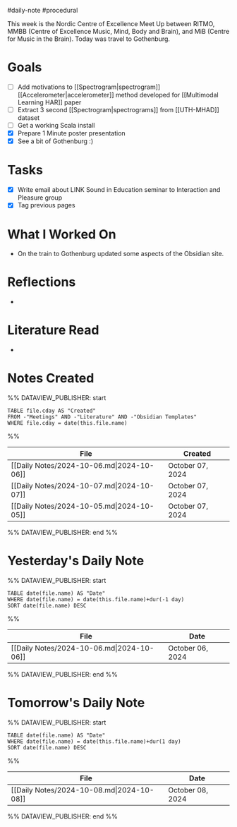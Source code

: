 #daily-note #procedural 

This week is the Nordic Centre of Excellence Meet Up between RITMO, MMBB (Centre of Excellence Music, Mind, Body and Brain), and MiB (Centre for Music in the Brain). Today was travel to Gothenburg.
# Goals

- [ ] Add motivations to [[Spectrogram|spectrogram]] [[Accelerometer|accelerometer]] method developed for [[Multimodal Learning HAR]] paper
- [ ] Extract 3 second [[Spectrogram|spectrograms]] from [[UTH-MHAD]] dataset
- [ ] Get a working Scala install
- [x] Prepare 1 Minute poster presentation
- [x] See a bit of Gothenburg :)

# Tasks

- [x] Write email about LINK Sound in Education seminar to Interaction and Pleasure group
- [x] Tag previous pages

# What I Worked On

- On the train to Gothenburg updated some aspects of the Obsidian site.

# Reflections

- 

# Literature Read

- 

# Notes Created


%% DATAVIEW_PUBLISHER: start
```dataview
TABLE file.cday AS "Created"
FROM -"Meetings" AND -"Literature" AND -"Obsidian Templates"
WHERE file.cday = date(this.file.name)
```
%%

| File                                      | Created          |
| ----------------------------------------- | ---------------- |
| [[Daily Notes/2024-10-06.md\|2024-10-06]] | October 07, 2024 |
| [[Daily Notes/2024-10-07.md\|2024-10-07]] | October 07, 2024 |
| [[Daily Notes/2024-10-05.md\|2024-10-05]] | October 07, 2024 |

%% DATAVIEW_PUBLISHER: end %%

# Yesterday's Daily Note

%% DATAVIEW_PUBLISHER: start
```dataview
TABLE date(file.name) AS "Date"
WHERE date(file.name) = date(this.file.name)+dur(-1 day)
SORT date(file.name) DESC
```
%%

| File                                      | Date             |
| ----------------------------------------- | ---------------- |
| [[Daily Notes/2024-10-06.md\|2024-10-06]] | October 06, 2024 |

%% DATAVIEW_PUBLISHER: end %%
# Tomorrow's Daily Note

%% DATAVIEW_PUBLISHER: start
```dataview
TABLE date(file.name) AS "Date"
WHERE date(file.name) = date(this.file.name)+dur(1 day)
SORT date(file.name) DESC
```
%%

| File                                      | Date             |
| ----------------------------------------- | ---------------- |
| [[Daily Notes/2024-10-08.md\|2024-10-08]] | October 08, 2024 |

%% DATAVIEW_PUBLISHER: end %%
